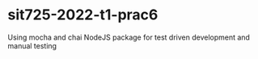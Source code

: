 # sit725-2022-t1-prac6
Using mocha and chai NodeJS package for test driven development and manual testing
